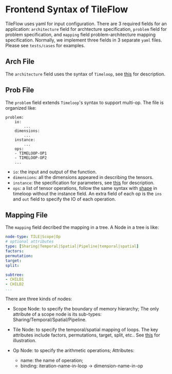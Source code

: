 # Frontend Syntax of TileFlow 

TileFlow uses yaml for input configuration. There are 3 required fields for an  application: `architecture` field for archtecture specification, `problem` field for problem specification, and `mapping` field problem-architecture mapping specification. Normally, we implement three fields in 3 separate `yaml` files. Please see `tests/cases` for examples.   

## Arch File 

The `architecture` field uses the syntax of `Timeloop`, see [this](https://timeloop.csail.mit.edu/timeloop/input-formats/design/architecture) for description. 

## Prob File 

The `problem` field extends `Timeloop`'s syntax to support multi-op. The file is organized like:
```
problem:
    io:
        ...
    dimensions:
        ...
    instance:
        ...
    ops:    
    - TIMELOOP-OP1
    - TIMELOOP-OP2
    ... 
```

- `io`: the input and output of the function.
- `dimensions`: all the dimensions appeared in describing the tensors. 
- `instance`: the specification for parameters, see [this](https://timeloop.csail.mit.edu/timeloop/input-formats/problem#problem-shape) for description. 
- `ops`: a list of tensor operations, follow the same syntax with [shape](https://timeloop.csail.mit.edu/timeloop/input-formats/problem#problem-shape) in timeloop without the instance field. An extra field of each op is the `ins` and `out` field to specify the IO of each operation.

## Mapping File 

The `mapping` field decribed the mapping in a tree. A Node in a tree is like:

```yaml
node-type: TILE|Scope|Op
# optional attributes
type: [Sharing|Temporal|Spatial|Pipeline|temporal|spatial]
factors:
permutation:
target:
split: 

subtree:   
- CHILD1
- CHILD2
...
```

There are three kinds of nodes:

- Scope Node: to specify the boundary of memory hierarchy; The only attribute of a scope node is its sub-types: Sharing/Temporal/Spatial/Pipeline.  

- Tile Node: to specify the temporal/spatial mapping of loops. The key attributes include factors, permutations, target, split, etc.. See [this](https://timeloop.csail.mit.edu/timeloop/input-formats/mapping) for illustration.

- Op Node: to specify the arithmetic operations; Attributes:
    - name: the name of operation;
    - binding: iteration-name-in-loop -> dimension-name-in-op 




